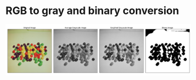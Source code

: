 # RGB to gray and binary conversion

![RGB to gray and binary conversion](../../imgOut/RGB-to-gray-and-binary.png)
